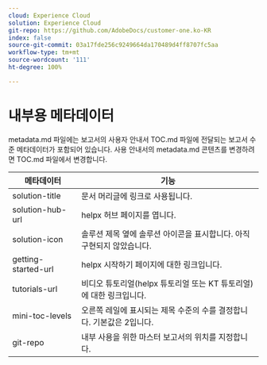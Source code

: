 ```yaml
---
cloud: Experience Cloud
solution: Experience Cloud
git-repo: https://github.com/AdobeDocs/customer-one.ko-KR
index: false
source-git-commit: 03a17fde256c9249664da170489d4ff8707fc5aa
workflow-type: tm+mt
source-wordcount: '111'
ht-degree: 100%

---
```



# 내부용 메타데이터

metadata.md 파일에는 보고서의 사용자 안내서 TOC.md 파일에 전달되는 보고서 수준 메타데이터가 포함되어 있습니다. 사용 안내서의 metadata.md 콘텐츠를 변경하려면 TOC.md 파일에서 변경합니다.

| 메타데이터 | 기능 |
|--- |--- |
| solution-title | 문서 머리글에 링크로 사용됩니다. |
| solution-hub-url | helpx 허브 페이지를 엽니다. |
| solution-icon | 솔루션 제목 옆에 솔루션 아이콘을 표시합니다. 아직 구현되지 않았습니다. |
| getting-started-url | helpx 시작하기 페이지에 대한 링크입니다. |
| tutorials-url | 비디오 튜토리얼(helpx 튜토리얼 또는 KT 튜토리얼)에 대한 링크입니다. |
| mini-toc-levels | 오른쪽 레일에 표시되는 제목 수준의 수를 결정합니다. 기본값은 2입니다. |
| git-repo | 내부 사용을 위한 마스터 보고서의 위치를 지정합니다. |
